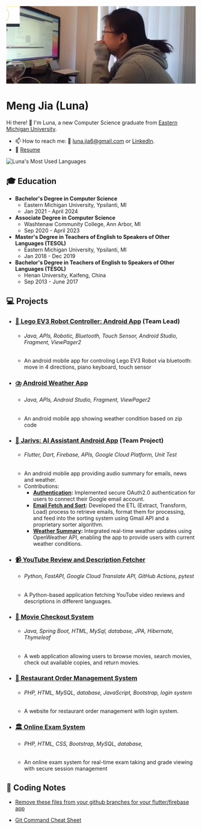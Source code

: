 <img src="https://github.com/Luna-Jia/Luna-Jia/blob/main/headerimg.png" alt="Mokkapps GitHub README header image">

# Meng Jia (Luna)

Hi there! 👋 I'm Luna, a new Computer Science graduate from [Eastern Michigan University](https://www.emich.edu/).
- 📫 How to reach me: 📧 [luna.jia6@gmail.com](mailto:luna.jia6@gmail.com) or [LinkedIn](www.linkedin.com/in/luna-jia).
- 📝 [Resume](https://drive.google.com/file/d/1r3FJ6kBH07dLwRYyq-6mD9WQNZxVDfUW/view?usp=sharing)

![Luna's Most Used Languages](https://github-readme-stats.vercel.app/api/top-langs/?username=Luna-Jia&layout=compact)



## 🎓 Education
- **Bachelor's Degree in Computer Science**
  - Eastern Michigan University, Ypsilanti, MI
  - Jan 2021 - April 2024
- **Associate Degree in Computer Science**
  - Washtenaw Community College, Ann Arbor, MI
  - Sep 2020 - April 2023
- **Master's Degree in Teachers of English to Speakers of Other Languages (TESOL)**
  - Eastern Michigan University, Ypsilanti, MI
  - Jan 2018 - Dec 2019
- **Bachelor's Degree in Teachers of English to Speakers of Other Languages (TESOL)**
  - Henan University, Kaifeng, China
  - Sep 2013 - June 2017

  

## 💻 Projects

- ### [🤖 Lego EV3 Robot Controller: Android App](https://github.com/rhulucas/ev301) (Team Lead)
  - ###### Java, APIs, Robotic, Bluetooth, Touch Sensor, Android Studio, Fragment, ViewPager2
  - An android mobile app for controling Lego EV3 Robot via bluetooth: move in 4 directions, piano keyboard, touch sensor
 
- ### [⛈️ Android Weather App](https://github.com/Luna-Jia/weatherApp2)
  - ###### Java, APIs, Android Studio, Fragment, ViewPager2
  - An android mobile app showing weather condition based on zip code
 
- ### [💼 Jarivs: AI Assistant Android App](https://github.com/COSC481W-2024Winter/JARVIS/issues/54) (Team Project)
  - ###### Flutter, Dart, Firebase, APIs, Google Cloud Platform, Unit Test
  - An android mobile app providing audio summary for emails, news and weather.
  - Contributions:
    - **[Authentication](https://github.com/COSC481W-2024Winter/JARVIS/issues/13):** Implemented secure OAuth2.0 authentication for users to connect their Google email account.
    - **[Email Fetch and Sort](https://github.com/COSC481W-2024Winter/JARVIS/issues/30):** Developed the ETL (Extract, Transform, Load) process to retrieve emails, format them for processing, and feed into the sorting system using Gmail API and a proprietary sorter algorithm.
    - **[Weather Summary](https://github.com/COSC481W-2024Winter/JARVIS/issues/54):** Integrated real-time weather updates using OpenWeather API, enabling the app to provide users with current weather conditions.
   


- ### [📹 YouTube Review and Description Fetcher](https://github.com/COSC381-2023Fall/final-project-Luna-Jia)
  - ###### Python, FastAPI, Google Cloud Translate API, GitHub Actions, pytest
  - A Python-based application fetching YouTube video reviews and descriptions in different languages.


- ### [🎥 Movie Checkout System](https://github.com/Luna-Jia/Movie_Checkout_System)
   - ###### Java, Spring Boot, HTML, MySql, database, JPA, Hibernate, Thymeleaf
   - A web application allowing users to browse movies, search movies, check out available copies, and return movies.
  

- ### [🍙 Restaurant Order Management System](https://github.com/Luna-Jia/sql-hw4/tree/main/q1)
  - ###### PHP, HTML, MySQL, database, JavaScript, Bootstrap, login system
  - A website for restaurant order management with login system.

- ### [🏛️ Online Exam System](https://github.com/Luna-Jia/sql-hw4/tree/main/q3)
  - ###### PHP, HTML, CSS, Bootstrap, MySQL, database, 
  - An online exam system for real-time exam taking and grade viewing with secure session management

## 📝 Coding Notes
  - [Remove these files from your github branches for your flutter/firebase app](https://www.notion.so/Remove-these-files-from-your-github-branches-for-your-flutter-firebase-app-b0bedb2b879a4e429c80e95ce2591d29)

  - [Git Command Cheat Sheet](https://gainful-era-815.notion.site/Git-Command-Cheat-Sheet-efe804190925456c9b2066f7b66bd1b6)




